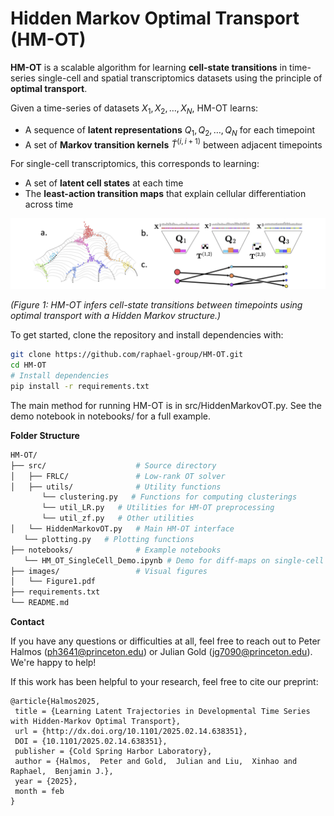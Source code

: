 # Hidden Markov Optimal Transport (HM-OT)



**HM-OT** is a scalable algorithm for learning **cell-state transitions** in time-series single-cell and spatial transcriptomics datasets using the principle of **optimal transport**.


Given a time-series of datasets $X_1, X_2, \dots, X_N$, HM-OT learns:


- A sequence of **latent representations** $Q_1, Q_2, \dots, Q_N$ for each timepoint
- A set of **Markov transition kernels** $\tilde{T}^{(i,i+1)}$ between adjacent timepoints


For single-cell transcriptomics, this corresponds to learning:


- A set of **latent cell states** at each time
- The **least-action transition maps** that explain cellular differentiation across time


<p align="center">
 <img src="images/Figure1.png" alt="Figure 1: HM-OT Schematic" width="1200"/>
</p>


*(Figure 1: HM-OT infers cell-state transitions between timepoints using optimal transport with a Hidden Markov structure.)*


To get started, clone the repository and install dependencies with:
```bash
git clone https://github.com/raphael-group/HM-OT.git
cd HM-OT
# Install dependencies
pip install -r requirements.txt
```


The main method for running HM-OT is in src/HiddenMarkovOT.py. See the demo notebook in notebooks/ for a full example.




**Folder Structure**
```bash
HM-OT/
├── src/                    # Source directory
│   ├── FRLC/               # Low-rank OT solver
│   ├── utils/              # Utility functions
       └── clustering.py   # Functions for computing clusterings
       └── util_LR.py   # Utilities for HM-OT preprocessing
       └── util_zf.py   # Other utilities
│   └── HiddenMarkovOT.py   # Main HM-OT interface
   └── plotting.py   # Plotting functions
├── notebooks/              # Example notebooks
   └── HM_OT_SingleCell_Demo.ipynb # Demo for diff-maps on single-cell
├── images/                 # Visual figures
│   └── Figure1.pdf
├── requirements.txt
└── README.md
```


**Contact**


If you have any questions or difficulties at all, feel free to reach out to Peter Halmos (ph3641@princeton.edu) or Julian Gold (jg7090@princeton.edu). We're happy to help!


If this work has been helpful to your research, feel free to cite our preprint:
```
@article{Halmos2025,
 title = {Learning Latent Trajectories in Developmental Time Series with Hidden-Markov Optimal Transport},
 url = {http://dx.doi.org/10.1101/2025.02.14.638351},
 DOI = {10.1101/2025.02.14.638351},
 publisher = {Cold Spring Harbor Laboratory},
 author = {Halmos,  Peter and Gold,  Julian and Liu,  Xinhao and Raphael,  Benjamin J.},
 year = {2025},
 month = feb
}
